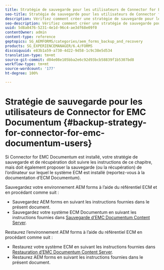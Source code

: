 ```yaml
---
title: Stratégie de sauvegarde pour les utilisateurs de Connector for EMC Documentum
seo-title: Stratégie de sauvegarde pour les utilisateurs de Connector for EMC Documentum
description: Vérifiez comment créer une stratégie de sauvegarde pour les utilisateurs de Connector for EMC Documentum.
seo-description: Vérifiez comment créer une stratégie de sauvegarde pour les utilisateurs de Connector for EMC Documentum.
uuid: 5d8a0476-5231-4e1d-96c4-ae3df68e09f0
contentOwner: admin
content-type: reference
geptopics: SG_AEMFORMS/categories/aem_forms_backup_and_recovery
products: SG_EXPERIENCEMANAGER/6.4/FORMS
discoiquuid: e83b1a59-a730-4d22-9d58-1c9c38e5d534
translation-type: tm+mt
source-git-commit: d04e08e105bba2e6c92d93bcb58839f1b5307bd8
workflow-type: tm+mt
source-wordcount: '177'
ht-degree: 100%

---
```



# Stratégie de sauvegarde pour les utilisateurs de Connector for EMC Documentum {#backup-strategy-for-connector-for-emc-documentum-users}

Si Connector for EMC Documentum est installé, votre stratégie de sauvegarde et de récupération doit suivre les instructions de ce chapitre, mais doit également proposer la sauvegarde (ou la récupération) de l’ordinateur sur lequel le système ECM est installé (reportez-vous à la documentation d’ECM Documentum).

Sauvegardez votre environnement AEM forms à l’aide du référentiel ECM et en procédant comme suit :

* Sauvegardez AEM forms en suivant les instructions fournies dans le présent document.
* Sauvegardez votre système ECM Documentum en suivant les instructions fournies dans [Sauvegarde d’EMC Documentum Content Server](/help/forms/using/admin-help/backing-recovering-emc-documentum-repository.md#back-up-the-emc-documentum-content-server).

Restaurez l’environnement AEM forms à l’aide du référentiel ECM en procédant comme suit :

* Restaurez votre système ECM en suivant les instructions fournies dans [Restauration d’EMC Documentum Content Server](/help/forms/using/admin-help/backing-recovering-emc-documentum-repository.md#restore-the-emc-documentum-content-server).
* Restaurez AEM forms en suivant les instructions fournies dans le présent document.

